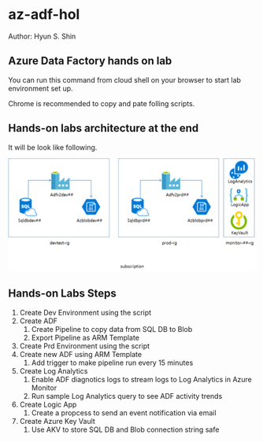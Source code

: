 # az-adf-hol

Author: Hyun S. Shin

## Azure Data Factory hands on lab

You can run this command from cloud shell on your browser to start lab environment set up.

Chrome is recommended to copy and pate folling scripts.

## Hands-on labs architecture at the end

It will be look like following.

![arch](./images/arch01.01.png)


## Hands-on Labs Steps

1. Create Dev Environment using the script
1. Create ADF
    1. Create Pipeline to copy data from SQL DB to Blob
    1. Export Pipeline as ARM Template
1. Create Prd Environment using the script
1. Create new ADF using ARM Template
    1. Add trigger to make pipeline run every 15 minutes 
1. Create Log Analytics
    1. Enable ADF diagnotics logs to stream logs to Log Analytics in Azure Monitor
    1. Run sample Log Analytics query to see ADF activity trends
1. Create Logic App
    1. Create a propcess to send an event notification via email
1. Create Azure Key Vault 
    1. Use AKV to store SQL DB and Blob connection string safe
